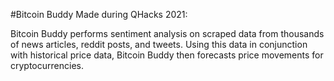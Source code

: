 #Bitcoin Buddy
Made during QHacks 2021:

Bitcoin Buddy performs sentiment analysis on scraped data from thousands of news articles, reddit posts, and tweets. Using this data in conjunction with historical price data, Bitcoin Buddy then forecasts price movements for cryptocurrencies.
